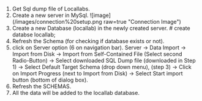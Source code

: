 1.  Get Sql dump file of Locallabs.
2.  Create a new server in MySql.
![image](/images/connection%20setup.png raw=true "Connection Image")
4.  Create a new Database (locallab) in the newly created server. 
        \# create databse locallab;
4.  Refresh the Schema (for checking if database exists or not).
5.  click on Server option (6 on navigation bar).
        Server -\> 
        Data Import -\>
        Import from Disk -\> 
        Import from Self-Contained File (Select second Radio-Button) -\> 
        Select downloaded SQL Dump file (downloaded in Step 1) -\> 
        Select Default Target Schema (drop down menu), (step 3) -\> 
        Click on Import Progress (next to Import from Disk) -\>
        Select Start import button (bottom of dialog box).
6.  Refresh the SCHEMAS.
7.  All the data will be added to the locallab database.
